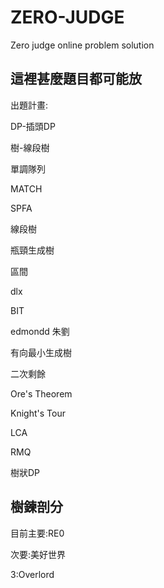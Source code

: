 # ZERO-JUDGE
Zero judge online problem solution

這裡甚麼題目都可能放
---------------------------
出題計畫: 

DP-插頭DP

樹-線段樹

單調隊列 

MATCH

SPFA

線段樹

瓶頸生成樹

區間

dlx

BIT

edmondd 朱劉 

有向最小生成樹

二次剩餘

Ore's Theorem

Knight's Tour

LCA

RMQ

樹狀DP

樹鍊剖分
-------------------------
目前主要:RE0

次要:美好世界

3:Overlord
